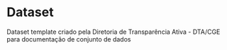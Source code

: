 # Dataset


Dataset template criado pela Diretoria de Transparência Ativa - DTA/CGE para documentação de conjunto de dados

